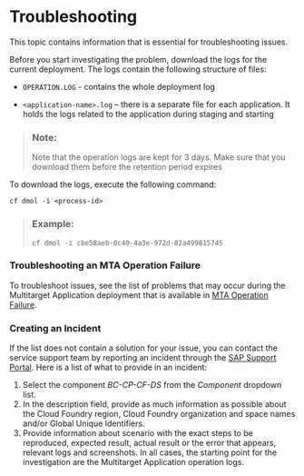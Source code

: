 <!-- loio3530af7ff2b449fbbc591dd3e2c0d151 -->

# Troubleshooting

This topic contains information that is essential for troubleshooting issues.



Before you start investigating the problem, download the logs for the current deployment. The logs contain the following structure of files:

-   `OPERATION.LOG` - contains the whole deployment log

-   `<application-name>.log` – there is a separate file for each application. It holds the logs related to the application during staging and starting


> ### Note:  
> Note that the operation logs are kept for 3 days. Make sure that you download them before the retention period expires

To download the logs, execute the following command:

`cf dmol -i <process-id>`

> ### Example:  
> `cf dmol -i cbe58aeb-0c40-4a3e-972d-82a499815745`



### Troubleshooting an MTA Operation Failure

To troubleshoot issues, see the list of problems that may occur during the Multitarget Application deployment that is available in [MTA Operation Failure](mta-operation-failure-f3e97ff.md).



### Creating an Incident

If the list does not contain a solution for your issue, you can contact the service support team by reporting an incident through the [SAP Support Portal](https://support.sap.com/en/index.html). Here is a list of what to provide in an incident:

1.  Select the component *BC-CP-CF-DS* from the *Component* dropdown list.
2.  In the description field, provide as much information as possible about the Cloud Foundry region, Cloud Foundry organization and space names and/or Global Unique Identifiers.
3.  Provide information about scenario with the exact steps to be reproduced, expected result, actual result or the error that appears, relevant logs and screenshots. In all cases, the starting point for the investigation are the Multitarget Application operation logs.

